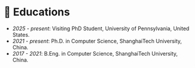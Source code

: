 # 📖 Educations

- *2025 - present*: Visiting PhD Student, University of Pennsylvania, United States.
- *2021 - present*: Ph.D. in Computer Science, ShanghaiTech University, China. 
- *2017 - 2021*: B.Eng. in Computer Science, ShanghaiTech University, China. 